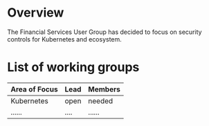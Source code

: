 # Overview

The Financial Services User Group has decided to focus on security controls for Kubernetes and ecosystem. 


# List of working groups


| Area of Focus | Lead | Members |
|---------------|------|---------|
| Kubernetes    | open | needed  | 
| ......        | .... | ......  |



